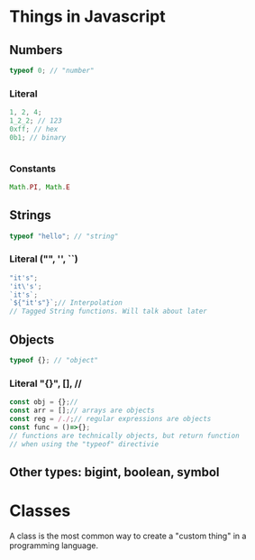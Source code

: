 # Things in Javascript
## Numbers

```javascript
typeof 0; // "number"
```
### Literal

```javascript
1, 2, 4;
1_2_2; // 123
0xff; // hex
0b1; // binary
```

```javascript
```
### Constants

```javascript
Math.PI, Math.E
```
## Strings

```javascript
typeof "hello"; // "string"
```
### Literal ("", '', ``)

```javascript
"it's";
'it\'s';
`it's`;
`${"it's"}`;// Interpolation
// Tagged String functions. Will talk about later
```
## Objects

```javascript
typeof {}; // "object"
```
### Literal "{}", [], //

```javascript
const obj = {};//
const arr = [];// arrays are objects
const reg = /./;// regular expressions are objects
const func = ()=>{};
// functions are technically objects, but return function
// when using the "typeof" directivie
```
## Other types: bigint, boolean, symbol


# Classes

A class is the most common way to create a "custom thing" in a programming language.
